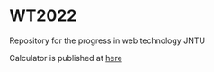 # WT2022
Repository for the progress in web technology JNTU

Calculator is published at [here](https://akshith271.github.io/WT2022/calculator/calculator.html)
